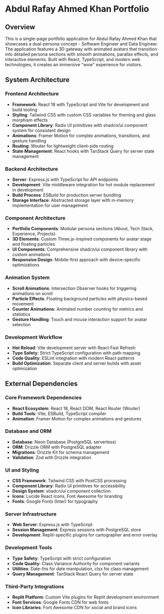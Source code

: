 # Abdul Rafay Ahmed Khan Portfolio

## Overview

This is a single-page portfolio application for Abdul Rafay Ahmed Khan that showcases a dual-persona concept - Software Engineer and Data Engineer. The application features a 3D gateway with animated avatars that transition into detailed persona sections with smooth animations, parallax effects, and interactive elements. Built with React, TypeScript, and modern web technologies, it creates an immersive "wow" experience for visitors.

## System Architecture

### Frontend Architecture
- **Framework**: React 18 with TypeScript and Vite for development and build tooling
- **Styling**: Tailwind CSS with custom CSS variables for theming and glass morphism effects
- **Component Library**: Radix UI primitives with shadcn/ui component system for consistent design
- **Animations**: Framer Motion for complex animations, transitions, and gesture handling
- **Routing**: Wouter for lightweight client-side routing
- **State Management**: React hooks with TanStack Query for server state management

### Backend Architecture
- **Server**: Express.js with TypeScript for API endpoints
- **Development**: Vite middleware integration for hot module replacement in development
- **Build Process**: ESBuild for production server bundling
- **Storage Interface**: Abstracted storage layer with in-memory implementation for user management

### Component Architecture
- **Portfolio Components**: Modular persona sections (About, Tech Stack, Experience, Projects)
- **3D Elements**: Custom Three.js-inspired components for avatar stage and floating particles
- **UI Components**: Comprehensive shadcn/ui component library with custom animations
- **Responsive Design**: Mobile-first approach with device-specific optimizations

### Animation System
- **Scroll Animations**: Intersection Observer hooks for triggering animations on scroll
- **Particle Effects**: Floating background particles with physics-based movement
- **Counter Animations**: Animated number counting for metrics and statistics
- **Gesture Handling**: Touch and mouse interaction support for avatar selection

### Development Workflow
- **Hot Reload**: Vite development server with React Fast Refresh
- **Type Safety**: Strict TypeScript configuration with path mapping
- **Code Quality**: ESLint integration with modern React patterns
- **Build Optimization**: Separate client and server builds with asset optimization

## External Dependencies

### Core Framework Dependencies
- **React Ecosystem**: React 18, React DOM, React Router (Wouter)
- **Build Tools**: Vite, ESBuild, TypeScript compiler
- **Animation**: Framer Motion for complex animations and gestures

### Database and ORM
- **Database**: Neon Database (PostgreSQL serverless)
- **ORM**: Drizzle ORM with PostgreSQL adapter
- **Migrations**: Drizzle Kit for schema management
- **Validation**: Zod with Drizzle integration

### UI and Styling
- **CSS Framework**: Tailwind CSS with PostCSS processing
- **Component Library**: Radix UI primitives for accessibility
- **Design System**: shadcn/ui component collection
- **Icons**: Lucide React icons, Font Awesome for branding
- **Fonts**: Google Fonts (Inter) for typography

### Server Infrastructure
- **Web Server**: Express.js with TypeScript
- **Session Management**: Express sessions with PostgreSQL store
- **Development**: Replit-specific plugins for cartographer and error overlay

### Development Tools
- **Type Safety**: TypeScript with strict configuration
- **Code Quality**: Class Variance Authority for component variants
- **Utilities**: Date-fns for date manipulation, clsx for class management
- **Query Management**: TanStack React Query for server state

### Third-Party Integrations
- **Replit Platform**: Custom Vite plugins for Replit development environment
- **Font Services**: Google Fonts CDN for web fonts
- **Icon Libraries**: Font Awesome CDN for social and brand icons